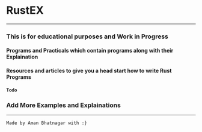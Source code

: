 # RustEX
------
### This is for educational purposes and Work in Progress 
#### Programs and Practicals  which contain programs along with their Explaination 
#### Resources and articles to give you a head start how to write Rust Programs 



#### ```Todo ```

### Add More Examples and Explainations 

-----
```
Made by Aman Bhatnagar with :}
```
 


